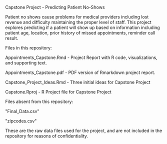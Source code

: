 Capstone Project - Predicting Patient No-Shows

Patient no shows cause problems for medical providers including lost revenue and difficulty maintaining the proper level of staff. This project explores predicting if a patient will show up based on information including patient age, location, prior history of missed appointments, reminder call result.



Files in this repository:

Appointments_Capstone.Rmd - Project Report with R code, visualizations, and supporting text.

Appointments_Capstone.pdf - PDF version of Rmarkdown project report.

Capstone_Project_Ideas.Rmd - Three initial ideas for Capstone Project

Capstone.Rproj - R Project file for Capstone Project






Files absent from this repository:

"Final_Data.csv"  

"zipcodes.csv"

These are the raw data files used for the project, and are not included in the repository for reasons of confidentiality.
